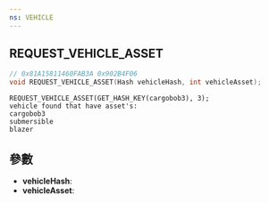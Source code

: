 ```yaml
---
ns: VEHICLE
---
```

## REQUEST_VEHICLE_ASSET

```c
// 0x81A15811460FAB3A 0x902B4F06
void REQUEST_VEHICLE_ASSET(Hash vehicleHash, int vehicleAsset);
```

```
REQUEST_VEHICLE_ASSET(GET_HASH_KEY(cargobob3), 3);  
vehicle found that have asset's:  
cargobob3  
submersible  
blazer  
```

## 參數
* **vehicleHash**: 
* **vehicleAsset**: 

